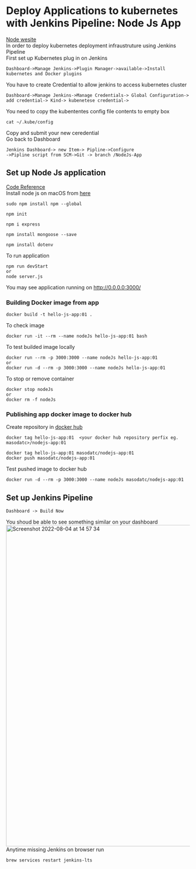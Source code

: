 # Deploy Applications to kubernetes with Jenkins Pipeline: Node Js App
[Node wesite](https://nodejs.org/en/docs/guides/getting-started-guide/)<br>
In order to deploy kubernetes deployment infraustruture using Jenkins Pipeline<br/>
First set up Kubernetes plug in on Jenkins <br/>
```
Dashboard->Manage Jenkins->Plugin Manager->available->Install kubernetes and Docker plugins
```
You have to create Credential to allow jenkins to access kubernetes cluster
```
Dashboard->Manage Jenkins->Manage Credentials-> Global Configuration-> add credential-> Kind-> kubenetese credential-> 
```
You need to copy the kubententes config file contents to empty box
```
cat ~/.kube/config 
```
Copy and submit your new ceredential<br/> 
Go back to Dashboard 
```
Jenkins Dashboard-> new Item-> Pipline->Configure
->Pipline script from SCM->Git -> branch /NodeJs-App
```
## Set up Node Js application
[Code Reference](https://github.com/WebDevSimplified/Your-First-Node-REST-API)<br/>
Install node js on macOS from [here](https://nodejs.org/en/download/)
```
sudo npm install npm --global 
```
```
npm init
```
```
npm i express
```
```
npm install mongoose --save
```
```
npm install dotenv
```
To run application
```
npm run devStart
or
node server.js
```
You may see application running  on http://0.0.0.0:3000/ <br>
### Building Docker image from app
```
docker build -t hello-js-app:01 . 
```
To check image 
```
docker run -it --rm --name nodeJs hello-js-app:01 bash
```
To test builded image locally 
```
docker run --rm -p 3000:3000 --name nodeJs hello-js-app:01 
or 
docker run -d --rm -p 3000:3000 --name nodeJs hello-js-app:01
```
To stop or remove container
```
docker stop nodeJs
or 
docker rm -f nodeJs
```
### Publishing app docker image to docker hub
Create repository in [docker hub](https://hub.docker.com/)
```
docker tag hello-js-app:01  <your docker hub repository perfix eg. masodatc>/nodejs-app:01 
```
```
docker tag hello-js-app:01 masodatc/nodejs-app:01 
docker push masodatc/nodejs-app:01 
```
Test pushed image to docker hub
``` 
docker run -d --rm -p 3000:3000 --name nodeJs masodatc/nodejs-app:01
```
## Set up Jenkins Pipeline
```
Dashboard -> Build Now
```
You shoud be able to see something similar on your dashboard<br/>
<img width="880" alt="Screenshot 2022-08-04 at 14 57 34" src="https://user-images.githubusercontent.com/43514418/182852723-06f185c2-e860-4471-9fd8-cba99d0e709a.png">
<br>
Anytime missing Jenkins on browser run
```
brew services restart jenkins-lts
```
